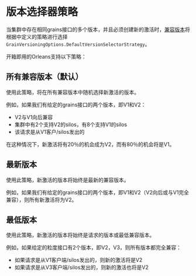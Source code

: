 # 版本选择器策略

当集群中存在相同grains接口的多个版本，并且必须创建新的激活时，[兼容版本](compatible_grains.md)将根据中定义的策略进行选择`GrainVersioningOptions.DefaultVersionSelectorStrategy`。

开箱即用的Orleans支持以下策略：

## 所有兼容版本（默认）

使用此策略，将在所有兼容版本中随机选择新激活的版本。

例如，如果我们有给定的grains接口的两个版本，即V1和V2：

-   V2与V1向后兼容
-   集群中有2个支持V2的silos，有8个支持V1的silos
-   该请求是从V1客户/silos发出的

在这种情况下，新激活将有20％的机会成为V2，而有80％的机会将是V1。

## 最新版本

使用此策略，新激活的版本将始终是最新的兼容版本。

例如，如果我们有给定的grains接口的两个版本，即V1和V2（V2向后或与V1完全兼容），则所有新激活将为V2。

## 最低版本

使用此策略，新激活的版本将始终是请求的版本或最低兼容版本。

例如，如果给定的粒度接口有2个版本，即V2，V3，则所有版本都完全兼容：

-   如果请求是从V1客户端/silos发出的，则新的激活将是V2
-   如果请求是从V3客户端/silos发出的，则新的激活也将是V2

